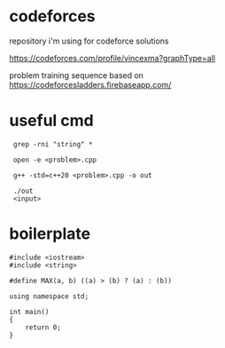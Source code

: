 # codeforces
repository i'm using for codeforce solutions

https://codeforces.com/profile/vincexma?graphType=all

problem training sequence based on
https://codeforcesladders.firebaseapp.com/

# useful cmd
```
 grep -rni "string" *
```
```
 open -e <problem>.cpp
```
```
 g++ -std=c++20 <problem>.cpp -o out
```
```
 ./out
 <input>
```

# boilerplate
```
#include <iostream>
#include <string>

#define MAX(a, b) ((a) > (b) ? (a) : (b))

using namespace std;

int main()
{
    return 0;
}
```